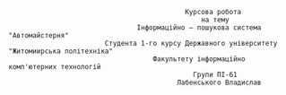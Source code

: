                                                 Курсова робота
                                                    на тему 
                                    Інформаційно — пошукова система "Автомайстерня"
                            Студента 1-го курсу Державного університету "Житомиирська політехніка"
                                        Факультету інформаційно комп'ютерних технологій 
                                                  Групи ПІ-61
                                              Лабенського Владислав
